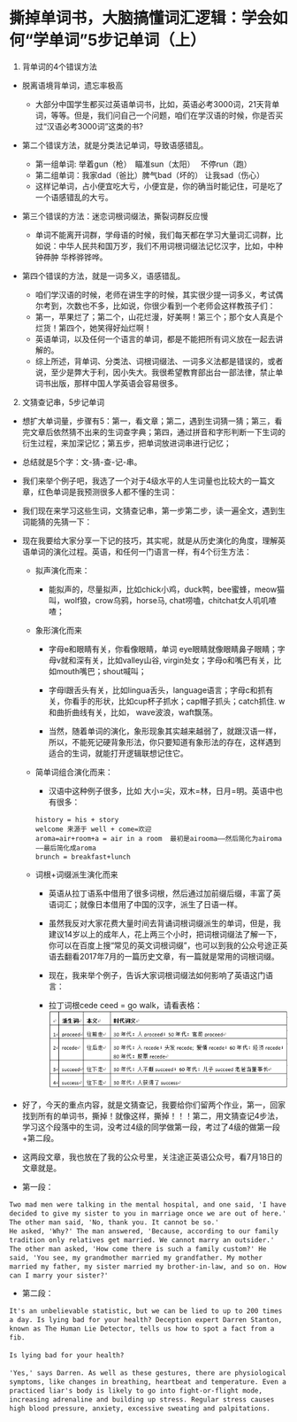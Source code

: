 # 撕掉单词书，大脑搞懂词汇逻辑：学会如何“学单词”5步记单词（上）
1. 背单词的4个错误方法
- 脱离语境背单词，遗忘率极高
    + 大部分中国学生都买过英语单词书，比如，英语必考3000词，21天背单词，等等。但是，我们问自己一个问题，咱们在学汉语的时候，你是否买过“汉语必考3000词”这类的书?

- 第二个错误方法，就是分类法记单词，导致语感错乱。
    + 第一组单词: 举着gun（枪）　瞄准sun（太阳）　 不停run（跑）
    + 第二组单词：我家dad（爸比）脾气bad（坏的） 让我sad（伤心）
    + 这样记单词，占小便宜吃大亏，小便宜是，你的确当时能记住，可是吃了一个语感错乱的大亏。

- 第三个错误的方法：迷恋词根词缀法，撕裂词群反应慢
    + 单词不能离开词群，学母语的时候，我们每天都在学习大量词汇词群，比如说：中华人民共和国万岁，我们不用词根词缀法记忆汉字，比如，中种钟茽肿 华桦骅铧哗。

- 第四个错误的方法，就是一词多义，语感错乱。
    + 咱们学汉语的时候，老师在讲生字的时候，其实很少提一词多义，考试偶尔考到，次数也不多，比如说，你很少看到一个老师会这样教孩子们：
    + 第一，苹果烂了；第二个，山花烂漫，好美啊！第三个；那个女人真是个烂货！第四个，她笑得好灿烂啊！
    + 英语单词，以及任何一个语言的单词，都是不能把所有词义放在一起去讲解的。
    + 综上所述，背单词、分类法、词根词缀法、一词多义法都是错误的，或者说，至少是弊大于利，因小失大。我很希望教育部出台一部法律，禁止单词书出版，那样中国人学英语会容易很多。

2. 文猜查记串，5步记单词
- 想扩大单词量，步骤有5：第一，看文章；第二，遇到生词猜一猜；第三，看完文章后依然猜不出来的生词查字典；第四，通过拼音和字形判断一下生词的衍生过程，来加深记忆；第五步，把单词放进词串进行记忆；

- 总结就是5个字：文-猜-查-记-串。
- 我们来举个例子吧，我选了一个对于4级水平的人生词量也比较大的一篇文章，红色单词是我预测很多人都不懂的生词：

- 我们现在来学习这些生词，文猜查记串，第一步第二步，读一遍全文，遇到生词能猜的先猜一下：
 
- 现在我要给大家分享一下记的技巧，其实呢，就是从历史演化的角度，理解英语单词的演化过程。英语，和任何一门语言一样，有4个衍生方法：

    + 拟声演化而来：
        * 能拟声的，尽量拟声，比如chick小鸡，duck鸭，bee蜜蜂，meow猫叫，wolf狼，crow乌鸦，horse马, chat唠嗑，chitchat女人叽叽喳喳；

    + 象形演化而来
        * 字母e和眼睛有关，你看像眼睛，单词 eye眼睛就像眼睛鼻子眼睛；字母v就和深有关，比如valley山谷, virgin处女；字母o和嘴巴有关，比如mouth嘴巴；shout喊叫；

        * 字母l跟舌头有关，比如lingua舌头，language语言；字母c和抓有关，你看手的形状，比如cup杯子抓水；cap帽子抓头；catch抓住. w和曲折曲线有关，比如， wave波浪，waft飘荡。

        * 当然，随着单词的演化，象形现象其实越来越弱了，就跟汉语一样，所以，不能死记硬背象形法，你只要知道有象形法的存在，这样遇到适合的生词，就能打开逻辑联想记住它。

    + 简单词组合演化而来：
        * 汉语中这种例子很多，比如 大小=尖，双木=林，日月=明。英语中也有很多：
        ```
        history = his + story
        welcome 来源于 well + come=欢迎
        aroma=air+room+a = air in a room  最初是airooma——然后简化为airoma——最后简化成aroma
        brunch = breakfast+lunch
        ```

    + 词根+词缀派生演化而来
        * 英语从拉丁语系中借用了很多词根，然后通过加前缀后缀，丰富了英语词汇；就像日本借用了中国的汉字，派生了日语一样。

        * 虽然我反对大家花费大量时间去背诵词根词缀派生的单词，但是，我建议14岁以上的成年人，花上两三个小时，把词根词缀法了解一下，你可以在百度上搜“常见的英文词根词缀”，也可以到我的公众号途正英语去翻看2017年7月的一篇历史文章，有一篇就是常用的词根词缀。

        * 现在，我来举个例子，告诉大家词根词缀法如何影响了英语这门语言：
        * 拉丁词根cede ceed = go walk，请看表格：
        ![表格](/Resource/1-1.png)
 
- 好了，今天的重点内容，就是文猜查记，我要给你们留两个作业，第一，回家找到所有的单词书，撕掉！就像这样，撕掉！！！第二，用文猜查记4步法，学习这个段落中的生词，没考过4级的同学做第一段，考过了4级的做第一段+第二段。

- 这两段文章，我也放在了我的公众号里，关注途正英语公众号，看7月18日的文章就是。

- 第一段：
```
Two mad men were talking in the mental hospital, and one said, 'I have decided to give my sister to you in marriage once we are out of here.'
The other man said, 'No, thank you. It cannot be so.'
He asked, 'Why?' The man answered, 'Because, according to our family tradition only relatives get married. We cannot marry an outsider.'
The other man asked, 'How come there is such a family custom?' He said, 'You see, my grandmother married my grandfather. My mother married my father, my sister married my brother-in-law, and so on. How can I marry your sister?' 
```
- 第二段：
```
It's an unbelievable statistic, but we can be lied to up to 200 times a day. Is lying bad for your health? Deception expert Darren Stanton, known as The Human Lie Detector, tells us how to spot a fact from a fib.

Is lying bad for your health?

'Yes,' says Darren. As well as these gestures, there are physiological symptoms, like changes in breathing, heartbeat and temperature. Even a practiced liar's body is likely to go into fight-or-flight mode, increasing adrenaline and building up stress. Regular stress causes high blood pressure, anxiety, excessive sweating and palpitations.
```
